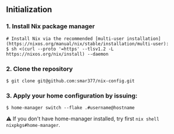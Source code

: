 ## Initialization

### 1. Install Nix package manager

```shell
# Install Nix via the recommended [multi-user installation](https://nixos.org/manual/nix/stable/installation/multi-user):
$ sh <(curl --proto '=https' --tlsv1.2 -L https://nixos.org/nix/install) --daemon
```

### 2. Clone the repository

```shell
$ git clone git@github.com:smar377/nix-config.git
```

### 3. Apply your home configuration by issuing:

```shell
$ home-manager switch --flake .#username@hostname
```

:warning: If you don't have home-manager installed, try first `nix shell nixpkgs#home-manager`.

